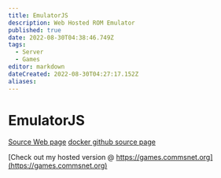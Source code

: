 ```yaml
---
title: EmulatorJS
description: Web Hosted ROM Emulator
published: true
date: 2022-08-30T04:38:46.749Z
tags:
  - Server
  - Games
editor: markdown
dateCreated: 2022-08-30T04:27:17.152Z
aliases:
---
```

# EmulatorJS

[Source Web page](http://www.emulatorjs.com/)
[docker github source page](https://github.com/linuxserver/emulatorjs)

[Check out my hosted version @ https://games.commsnet.org](https://games.commsnet.org)